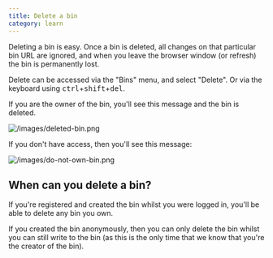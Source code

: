 ```yaml
---
title: Delete a bin
category: learn
---
```



Deleting a bin is easy. Once a bin is deleted, all changes on that particular bin URL are ignored, and when you leave the browser window (or refresh) the bin is permanently lost.

Delete can be accessed via the "Bins" menu, and select "Delete". Or via the keyboard using <kbd>ctrl</kbd>+<kbd>shift</kbd>+<kbd>del</kbd>.

If you are the owner of the bin, you'll see this message and the bin is deleted.

![/images/deleted-bin.png](/images/deleted-bin.png)

If you don't have access, then you'll see this message:

![/images/do-not-own-bin.png](/images/do-not-own-bin.png)

## When can you delete a bin?

If you're registered and created the bin whilst you were logged in, you'll be able to delete any bin you own. 

If you created the bin anonymously, then you can only delete the bin whilst you can still write to the bin (as this is the only time that we know that you're the creator of the bin).